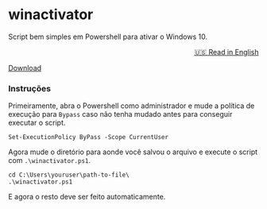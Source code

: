 # winactivator 
Script bem simples em Powershell para ativar o Windows 10.
<div align="right">
<a href="https://github.com/VictorXPDE/winactivator/blob/master/README.md">🇺🇸 Read in English</a>
</div>

[Download](https://github.com/VictorXPDE/winactivator/releases/download/v1.0.0/winactivator.ps1)
### Instruções
Primeiramente, abra o Powershell como administrador e mude a política de execução para `Bypass` caso não tenha mudado antes para conseguir executar o script.
```pwsh
Set-ExecutionPolicy ByPass -Scope CurrentUser
```
Agora mude o diretório para aonde você salvou o arquivo e execute o script com `.\winactivator.ps1`.
```pwsh
cd C:\Users\youruser\path-to-file\
.\winactivator.ps1
```
E agora o resto deve ser feito automaticamente.
